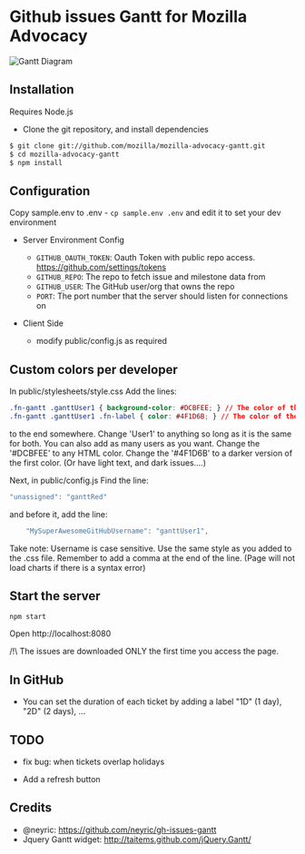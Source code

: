 # Github issues Gantt for Mozilla Advocacy


![Gantt Diagram](screenshot.png?raw=true "GitHub Issues Gantt")


## Installation

Requires Node.js

* Clone the git repository, and install dependencies

````sh
$ git clone git://github.com/mozilla/mozilla-advocacy-gantt.git
$ cd mozilla-advocacy-gantt
$ npm install
````

## Configuration

Copy sample.env to .env - `cp sample.env .env` and edit it to set your dev environment

* Server Environment Config
    * `GITHUB_OAUTH_TOKEN`: Oauth Token with public repo access. https://github.com/settings/tokens
    * `GITHUB_REPO`: The repo to fetch issue and milestone data from
    * `GITHUB_USER`: The GitHub user/org that owns the repo
    * `PORT`: The port number that the server should listen for connections on 

* Client Side
    * modify public/config.js as required

## Custom colors per developer

In public/stylesheets/style.css
Add the lines:


````css
.fn-gantt .ganttUser1 { background-color: #DCBFEE; } // The color of the issue
.fn-gantt .ganttUser1 .fn-label { color: #4F1D6B; } // The color of the issue text
````

to the end somewhere.
Change 'User1' to anything so long as it is the same for both. You can also add as many users as you want.
Change the '#DCBFEE' to any HTML color. 
Change the '#4F1D6B' to a darker version of the first color. (Or have light text, and dark issues....)

Next, in public/config.js
Find the line:
````js
"unassigned": "ganttRed"
````
and before it, add the line:

````js
    "MySuperAwesomeGitHubUsername": "ganttUser1",
````

Take note: 
Username is case sensitive.
Use the same style as you added to the .css file.
Remember to add a comma at the end of the line. (Page will not load charts if there is a syntax error)







## Start the server

    npm start

Open http://localhost:8080

/!\ The issues are downloaded ONLY the first time you access the page.

## In GitHub

* You can set the duration of each ticket by adding a label "1D" (1 day), "2D" (2 days), ...


## TODO

* fix bug: when tickets overlap holidays

* Add a refresh button



## Credits

 * @neyric: https://github.com/neyric/gh-issues-gantt
 * Jquery Gantt widget: http://taitems.github.com/jQuery.Gantt/
